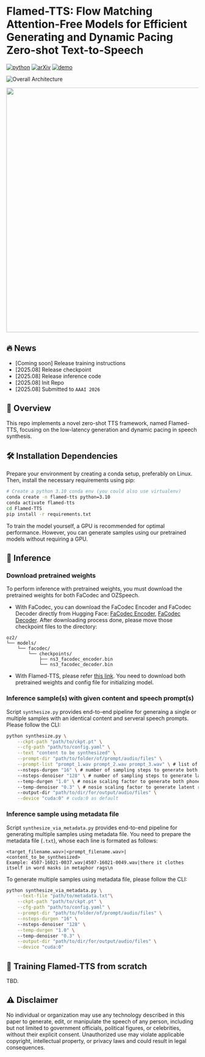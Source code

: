 # Flamed-TTS: Flow Matching Attention-Free Models for Efficient Generating and Dynamic Pacing Zero-shot Text-to-Speech

[![python](https://img.shields.io/badge/Python-3.10-brightgreen)]([https://github.com/SWivid/F5-TTS](https://github.com/flamedtts/Flamed-TTS))
[![arXiv](https://img.shields.io/badge/arXiv-2410.06885-b31b1b.svg?logo=arXiv)]()
[![demo](https://img.shields.io/badge/GitHub-Demo%20page-orange.svg)](https://flamed-tts.github.io/)

![Overall Architecture](https://github.com/flamedtts/Flamed-TTS/blob/main/figs/Flamed-TTS.png)
<div align="center">
	<img src="https://github.com/flamedtts/Flamed-TTS/blob/main/figs/CodeDecoder_Denoiser.png" width="640" style="display: block; margin: auto;"/>
</div>

## 🔥 News
- [Coming soon] Release training instructions
- [2025.08] Release checkpoint
- [2025.08] Release inference code
- [2025.08] Init Repo
- [2025.08] Submitted to `AAAI 2026`

## 🎯 Overview

This repo implements a novel zero-shot TTS framework, named Flamed-TTS, focusing on the low-latency generation and dynamic pacing in speech synthesis.

## 🛠️ Installation Dependencies

Prepare your environment by creating a conda setup, preferably on Linux. Then, install the necessary requirements using pip:
```bash
# Create a python 3.10 conda env (you could also use virtualenv)
conda create -n flamed-tts python=3.10
conda activate flamed-tts
cd Flamed-TTS
pip install -r requirements.txt
```

To train the model yourself, a GPU is recommended for optimal performance. However, you can generate samples using our pretrained models without requiring a GPU.

## 🚀 Inference

### Download pretrained weights

To perform inference with pretrained weights, you must download the pretrained weights for both FaCodec and OZSpeech.

* With FaCodec, you can download the FaCodec Encoder and FaCodec Decoder directly from Hugging Face: [FaCodec Encoder](https://huggingface.co/amphion/naturalspeech3_facodec/blob/main/ns3_facodec_encoder.bin), [FaCodec Decoder](https://huggingface.co/amphion/naturalspeech3_facodec/blob/main/ns3_facodec_decoder.bin). After downloading process done, please move those checkpoint files to the directory:
```
oz2/
└── models/
    └── facodec/
        └── checkpoints/
            ├── ns3_facodec_encoder.bin
            └── ns3_facodec_decoder.bin
```
* With Flamed-TTS, please refer [this link](https://drive.google.com/drive/folders/17A5OJoF6yUqiy62n1ghEGJ6EwHUexUEs?usp=sharing). You need to download both pretrained weights and config file for initializing model.

### Inference sample(s) with given content and speech prompt(s)

Script `synthesize.py` provides end-to-end pipeline for generaing a single or multiple samples with an identical content and serveral speech prompts. Please follow the CLI:

```bash
python synthesize.py \
	--ckpt-path "path/to/ckpt.pt" \
 	--cfg-path "path/to/config.yaml" \
	--text "content to be synthesized" \
	--prompt-dir "path/to/folder/of/prompt/audio/files" \
	--prompt-list "prompt_1.wav prompt_2.wav prompt_3.wav" \ # list of prompt filenames to be synthesized
	--nsteps-durgen "16" \ # number of sampling steps to generate both phoneme durations and silences, 64 as default
	--nsteps-denoiser "128" \ # number of sampling steps to generate latent representations of speech, 64 as default
	--temp-durgen "1.0" \ # nosie scaling factor to generate both phoneme durations and silences, 0.3 as default
	--temp-denoiser "0.3" \ # nosie scaling factor to generate latent representations of speech, 0.3 as default
	--output-dir "path/to/dir/for/output/audio/files" \
	--device "cuda:0" # cuda:0 as default
```

### Inference sample using metadata file
Script `synthesize_via_metadata.py` provides end-to-end pipeline for generating multiple samples using metadata file. You need to prepare the metadata file (`.txt`), whose each line is formated as follows:

```
<target_filename.wav>|<prompt_filename.wav>|<content_to_be_synthesized>
Example: 4507-16021-0037.wav|4507-16021-0049.wav|there it clothes itself in word masks in metaphor rags\n
```
To generate multiple samples using metadata file, please follow the CLI:
```bash
python synthesize_via_metadata.py \
	--text-file "path/to/metadata.txt"\
	--ckpt-path "path/to/ckpt.pt" \
 	--cfg-path "path/to/config.yaml" \
	--prompt-dir "path/to/folder/of/prompt/audio/files" \
	--nsteps-durgen "16" \ 
	--nsteps-denoiser "128" \
	--temp-durgen "1.0" \ 
	--temp-denoiser "0.3" \
	--output-dir "path/to/dir/for/output/audio/files" \
	--device "cuda:0"
```

## 🔄 Training Flamed-TTS from scratch

TBD.

## ⚠️ Disclaimer

No individual or organization may use any technology described in this paper to generate, edit, or manipulate the speech of any person, including but not limited to government officials, political figures, or celebrities, without their explicit consent. Unauthorized use may violate applicable copyright, intellectual property, or privacy laws and could result in legal consequences.

























